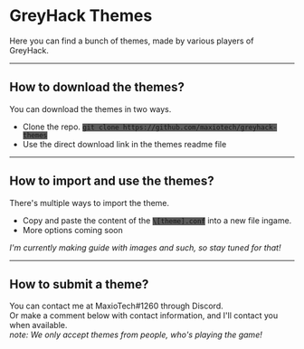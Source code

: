 # GreyHack Themes
Here you can find a bunch of themes, made by various players of GreyHack.
<hr>

## How to download the themes?
You can download the themes in two ways.
<ul>
  <li>Clone the repo. <code style="background-color:#5a5a5a">git clone https://github.com/maxiotech/greyhack-themes</code></li>
  <li>Use the direct download link in the themes readme file</li>
</ul>
<hr>

## How to import and use the themes?
There's multiple ways to import the theme.
<ul>
  <li>Copy and paste the content of the <code style="background-color:#5a5a5a">\[theme].conf</code> into a new file ingame.</li>
  <li>More options coming soon</li>
</ul>
<i>I'm currently making guide with images and such, so stay tuned for that!</i>
<hr>

## How to submit a theme?
You can contact me at MaxioTech#1260 through Discord.<br>
Or make a comment below with contact information, and I'll contact you when available.<br>
<i>note: We only accept themes from people, who's playing the game!</i>
